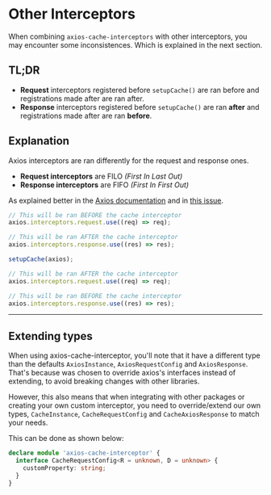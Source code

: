 # Other Interceptors

When combining `axios-cache-interceptors` with other interceptors, you may encounter some
inconsistences. Which is explained in the next section.

## TL;DR

- **Request** interceptors registered before `setupCache()` are ran before and
  registrations made after are ran after.
- **Response** interceptors registered before `setupCache()` are ran **after** and
  registrations made after are ran **before**.

## Explanation

Axios interceptors are ran differently for the request and response ones.

- **Request interceptors** are FILO _(First In Last Out)_
- **Response interceptors** are FIFO _(First In First Out)_

As explained better in the
[Axios documentation](https://github.com/axios/axios#interceptors) and in
[this issue](https://github.com/arthurfiorette/axios-cache-interceptor/issues/449#issuecomment-1370327566).

```ts
// This will be ran BEFORE the cache interceptor
axios.interceptors.request.use((req) => req);

// This will be ran AFTER the cache interceptor
axios.interceptors.response.use((res) => res);

setupCache(axios);

// This will be ran AFTER the cache interceptor
axios.interceptors.request.use((req) => req);

// This will be ran BEFORE the cache interceptor
axios.interceptors.response.use((res) => res);
```

---

## Extending types

When using axios-cache-interceptor, you'll note that it have a different type than the
defaults `AxiosInstance`, `AxiosRequestConfig` and `AxiosResponse`. That's because was
chosen to override axios's interfaces instead of extending, to avoid breaking changes with
other libraries.

However, this also means that when integrating with other packages or creating your own
custom interceptor, you need to override/extend our own types, `CacheInstance`,
`CacheRequestConfig` and `CacheAxiosResponse` to match your needs.

This can be done as shown below:

```ts
declare module 'axios-cache-interceptor' {
  interface CacheRequestConfig<R = unknown, D = unknown> {
    customProperty: string;
  }
}
```
